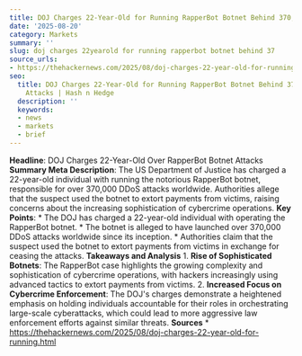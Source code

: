 ```yaml
---
title: DOJ Charges 22-Year-Old for Running RapperBot Botnet Behind 370,000 DDoS Attacks
date: '2025-08-20'
category: Markets
summary: ''
slug: doj charges 22yearold for running rapperbot botnet behind 37
source_urls:
- https://thehackernews.com/2025/08/doj-charges-22-year-old-for-running.html
seo:
  title: DOJ Charges 22-Year-Old for Running RapperBot Botnet Behind 370,000 DDoS
    Attacks | Hash n Hedge
  description: ''
  keywords:
  - news
  - markets
  - brief
---
```


**Headline**: DOJ Charges 22-Year-Old Over RapperBot Botnet Attacks  **Summary Meta Description**: The US Department of Justice has charged a 22-year-old individual with running the notorious RapperBot botnet, responsible for over 370,000 DDoS attacks worldwide. Authorities allege that the suspect used the botnet to extort payments from victims, raising concerns about the increasing sophistication of cybercrime operations.  **Key Points**:  * The DOJ has charged a 22-year-old individual with operating the RapperBot botnet. * The botnet is alleged to have launched over 370,000 DDoS attacks worldwide since its inception. * Authorities claim that the suspect used the botnet to extort payments from victims in exchange for ceasing the attacks.  **Takeaways and Analysis**  1. **Rise of Sophisticated Botnets**: The RapperBot case highlights the growing complexity and sophistication of cybercrime operations, with hackers increasingly using advanced tactics to extort payments from victims. 2. **Increased Focus on Cybercrime Enforcement**: The DOJ's charges demonstrate a heightened emphasis on holding individuals accountable for their roles in orchestrating large-scale cyberattacks, which could lead to more aggressive law enforcement efforts against similar threats.  **Sources**  * https://thehackernews.com/2025/08/doj-charges-22-year-old-for-running.html 
